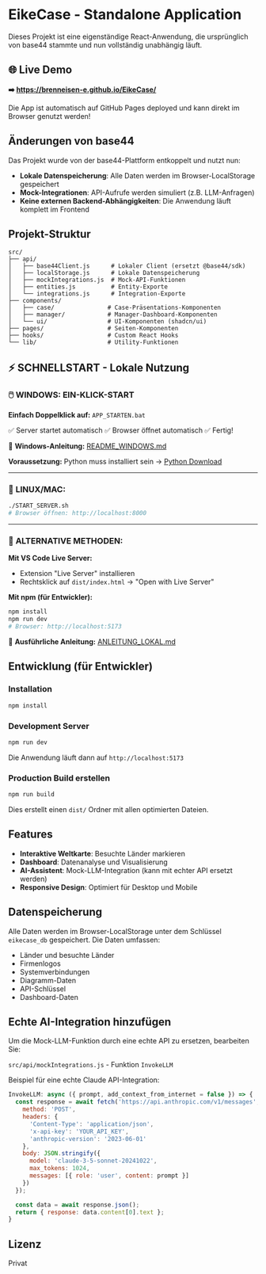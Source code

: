 # EikeCase - Standalone Application

Dieses Projekt ist eine eigenständige React-Anwendung, die ursprünglich von base44 stammte und nun vollständig unabhängig läuft.

## 🌐 Live Demo

**➡️ https://brenneisen-e.github.io/EikeCase/**

Die App ist automatisch auf GitHub Pages deployed und kann direkt im Browser genutzt werden!

## Änderungen von base44

Das Projekt wurde von der base44-Plattform entkoppelt und nutzt nun:

- **Lokale Datenspeicherung**: Alle Daten werden im Browser-LocalStorage gespeichert
- **Mock-Integrationen**: API-Aufrufe werden simuliert (z.B. LLM-Anfragen)
- **Keine externen Backend-Abhängigkeiten**: Die Anwendung läuft komplett im Frontend

## Projekt-Struktur

```
src/
├── api/
│   ├── base44Client.js      # Lokaler Client (ersetzt @base44/sdk)
│   ├── localStorage.js      # Lokale Datenspeicherung
│   ├── mockIntegrations.js  # Mock-API-Funktionen
│   ├── entities.js          # Entity-Exporte
│   └── integrations.js      # Integration-Exporte
├── components/
│   ├── case/               # Case-Präsentations-Komponenten
│   ├── manager/            # Manager-Dashboard-Komponenten
│   └── ui/                 # UI-Komponenten (shadcn/ui)
├── pages/                  # Seiten-Komponenten
├── hooks/                  # Custom React Hooks
└── lib/                    # Utility-Funktionen
```

## ⚡ SCHNELLSTART - Lokale Nutzung

### 🖱️ **WINDOWS: EIN-KLICK-START**

**Einfach Doppelklick auf:** `APP_STARTEN.bat`

✅ Server startet automatisch
✅ Browser öffnet automatisch
✅ Fertig!

📖 **Windows-Anleitung:** [README_WINDOWS.md](README_WINDOWS.md)

**Voraussetzung:** Python muss installiert sein → [Python Download](https://www.python.org/downloads/)

---

### 🐧 **LINUX/MAC:**

```bash
./START_SERVER.sh
# Browser öffnen: http://localhost:8000
```

---

### 🔧 **ALTERNATIVE METHODEN:**

**Mit VS Code Live Server:**
- Extension "Live Server" installieren
- Rechtsklick auf `dist/index.html` → "Open with Live Server"

**Mit npm (für Entwickler):**
```bash
npm install
npm run dev
# Browser: http://localhost:5173
```

📖 **Ausführliche Anleitung:** [ANLEITUNG_LOKAL.md](ANLEITUNG_LOKAL.md)

## Entwicklung (für Entwickler)

### Installation

```bash
npm install
```

### Development Server

```bash
npm run dev
```

Die Anwendung läuft dann auf `http://localhost:5173`

### Production Build erstellen

```bash
npm run build
```

Dies erstellt einen `dist/` Ordner mit allen optimierten Dateien.

## Features

- **Interaktive Weltkarte**: Besuchte Länder markieren
- **Dashboard**: Datenanalyse und Visualisierung
- **AI-Assistent**: Mock-LLM-Integration (kann mit echter API ersetzt werden)
- **Responsive Design**: Optimiert für Desktop und Mobile

## Datenspeicherung

Alle Daten werden im Browser-LocalStorage unter dem Schlüssel `eikecase_db` gespeichert. Die Daten umfassen:

- Länder und besuchte Länder
- Firmenlogos
- Systemverbindungen
- Diagramm-Daten
- API-Schlüssel
- Dashboard-Daten

## Echte AI-Integration hinzufügen

Um die Mock-LLM-Funktion durch eine echte API zu ersetzen, bearbeiten Sie:

`src/api/mockIntegrations.js` - Funktion `InvokeLLM`

Beispiel für eine echte Claude API-Integration:

```javascript
InvokeLLM: async ({ prompt, add_context_from_internet = false }) => {
  const response = await fetch('https://api.anthropic.com/v1/messages', {
    method: 'POST',
    headers: {
      'Content-Type': 'application/json',
      'x-api-key': 'YOUR_API_KEY',
      'anthropic-version': '2023-06-01'
    },
    body: JSON.stringify({
      model: 'claude-3-5-sonnet-20241022',
      max_tokens: 1024,
      messages: [{ role: 'user', content: prompt }]
    })
  });

  const data = await response.json();
  return { response: data.content[0].text };
}
```

## Lizenz

Privat
